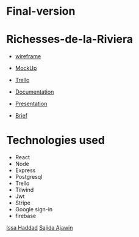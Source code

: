 # Final-version

# Richesses-de-la-Riviera

- [wireframe]()

- [MockUp]()

- [Trello](https://trello.com/b/Sut1QMku/masterpice)

- [Documentation](https://docs.google.com/presentation/d/1ktXz-bYZAzeIgBLDZEO6PqNPFc7IMf2h/edit#slide=id.p1)

- [Presentation](https://docs.google.com/presentation/d/1DF1_z-mqaYZa79FFQV783J6w-jCfufDt/edit#slide=id.p1)

- [Brief](https://docs.google.com/document/d/1TGqOX28Z0HqW1wmKCUP5-6S3yrOWc-r1UuKn6xWX6aQ/edit)

# Technologies used

- React
- Node
- Express
- Postgresql
- Trello
- Tilwind
- Jwt
- Stripe
- Google sign-in
- firebase
  
[Issa Haddad](https://github.com/issa097)
[Sajida Ajawin](https://github.com/sajidaajawin)

